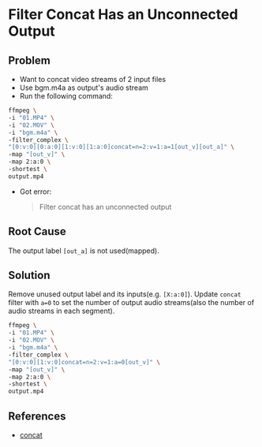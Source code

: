 # Filter Concat Has an Unconnected Output

## Problem
* Want to concat video streams of 2 input files
* Use bgm.m4a as output's audio stream
* Run the following command:

```bash
ffmpeg \
-i "01.MP4" \
-i "02.MOV" \
-i "bgm.m4a" \
-filter_complex \
"[0:v:0][0:a:0][1:v:0][1:a:0]concat=n=2:v=1:a=1[out_v][out_a]" \
-map "[out_v]" \
-map 2:a:0 \
-shortest \
output.mp4
```

* Got error:

  > Filter concat has an unconnected output

## Root Cause
The output label `[out_a]` is not used(mapped).

## Solution
Remove unused output label and its inputs(e.g. `[X:a:0]`).
Update `concat` filter with `a=0` to set the number of output audio streams(also the number of audio streams in each segment).

```bash
ffmpeg \
-i "01.MP4" \
-i "02.MOV" \
-i "bgm.m4a" \
-filter_complex \
"[0:v:0][1:v:0]concat=n=2:v=1:a=0[out_v]" \
-map "[out_v]" \
-map 2:a:0 \
-shortest \
output.mp4
```

## References
* [concat](https://ffmpeg.org/ffmpeg-filters.html#concat)
